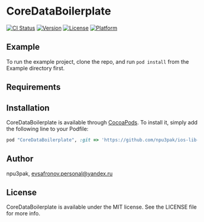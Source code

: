 # CoreDataBoilerplate

[![CI Status](http://img.shields.io/travis/npu3pak/CoreDataBoilerplate.svg?style=flat)](https://travis-ci.org/npu3pak/CoreDataBoilerplate)
[![Version](https://img.shields.io/cocoapods/v/CoreDataBoilerplate.svg?style=flat)](http://cocoapods.org/pods/CoreDataBoilerplate)
[![License](https://img.shields.io/cocoapods/l/CoreDataBoilerplate.svg?style=flat)](http://cocoapods.org/pods/CoreDataBoilerplate)
[![Platform](https://img.shields.io/cocoapods/p/CoreDataBoilerplate.svg?style=flat)](http://cocoapods.org/pods/CoreDataBoilerplate)

## Example

To run the example project, clone the repo, and run `pod install` from the Example directory first.

## Requirements

## Installation

CoreDataBoilerplate is available through [CocoaPods](http://cocoapods.org). To install
it, simply add the following line to your Podfile:

```ruby
pod "CoreDataBoilerplate", :git => 'https://github.com/npu3pak/ios-lib-coredata-boilerplate.git'
```

## Author

npu3pak, evsafronov.personal@yandex.ru

## License

CoreDataBoilerplate is available under the MIT license. See the LICENSE file for more info.
